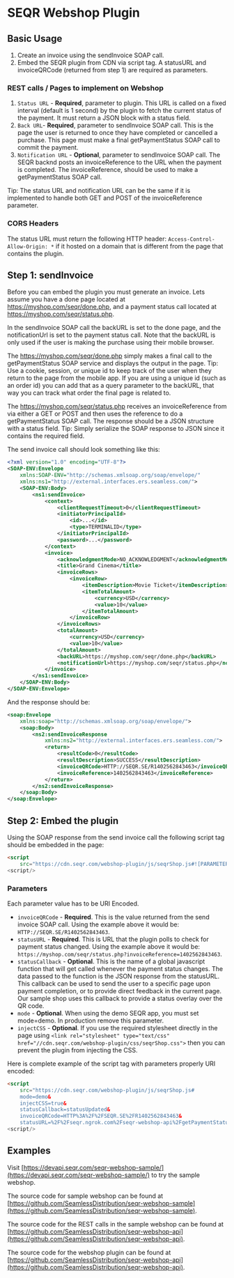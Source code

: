 SEQR Webshop Plugin
===================

## Basic Usage

1. Create an invoice using the sendInvoice SOAP call.
2. Embed the SEQR plugin from CDN via script tag. A statusURL and invoiceQRCode (returned from step 1) are required as parameters.

### REST calls / Pages to implement on Webshop

1. `Status URL` - __Required__, parameter to plugin. This URL is called on a fixed interval (default is 1 second) by the plugin to fetch the current status of the payment. It must return a JSON block with a status field.
2. `Back URL`- __Required__, parameter to sendInvoice SOAP call. This is the page the user is returned to once they have completed or cancelled a purchase. This page must make a final getPaymentStatus SOAP call to commit the payment.
3. `Notification URL` - __Optional__, parameter to sendInvoice SOAP call. The SEQR backnd posts an invoiceReference to the URL when the payment is completed. The invoiceReference, should be used to make a getPaymentStatus SOAP call.

Tip: The status URL and notification URL can be the same if it is implemented to handle both GET and POST of the invoiceReference parameter.

### CORS Headers

The status URL must return the following HTTP header: `Access-Control-Allow-Origin: *` if it hosted on a domain that is different from the page that contains the plugin.

## Step 1: sendInvoice

Before you can embed the plugin you must generate an invoice. Lets assume you have a done page located at https://myshop.com/seqr/done.php, and a payment status call located at https://myshop.com/seqr/status.php.

In the sendInvoice SOAP call the backURL is set to the done page, and the notificationUrl is set to the payment status call. Note that the backURL is only used if the user is making the purchase using their mobile browser.

The https://myshop.com/seqr/done.php simply makes a final call to the getPaymentStatus SOAP service and displays the output in the page. Tip: Use a cookie, session, or unique id to keep track of the user when they return to the page from the mobile app. If you are using a unique id (such as an order id) you can add that as a query parameter to the backURL, that way you can track what order the final page is related to.

The https://myshop.com/seqr/status.php receives an invoiceReference from via either a GET or POST and then uses the reference to do a getPaymentStatus SOAP call. The response should be a JSON structure with a status field. Tip: Simply serialize the SOAP response to JSON since it contains the required field.

The send invoice call should look something like this:

```xml
<?xml version="1.0" encoding="UTF-8"?>
<SOAP-ENV:Envelope
    xmlns:SOAP-ENV="http://schemas.xmlsoap.org/soap/envelope/"
    xmlns:ns1="http://external.interfaces.ers.seamless.com/">
    <SOAP-ENV:Body>
        <ns1:sendInvoice>
            <context>
                <clientRequestTimeout>0</clientRequestTimeout>
                <initiatorPrincipalId>
                    <id>...</id>
                    <type>TERMINALID</type>
                </initiatorPrincipalId>
                <password>...</password>
            </context>
            <invoice>
                <acknowledgmentMode>NO_ACKNOWLEDGMENT</acknowledgmentMode>
                <title>Grand Cinema</title>
                <invoiceRows>
                    <invoiceRow>
                        <itemDescription>Movie Ticket</itemDescription>
                        <itemTotalAmount>
                            <currency>USD</currency>
                            <value>10</value>
                        </itemTotalAmount>
                    </invoiceRow>
                </invoiceRows>
                <totalAmount>
                    <currency>USD</currency>
                    <value>10</value>
                </totalAmount>
                <backURL>https://myshop.com/seqr/done.php</backURL>
                <notificationUrl>https://myshop.com/seqr/status.php</notificationUrl>
            </invoice>
        </ns1:sendInvoice>
    </SOAP-ENV:Body>
</SOAP-ENV:Envelope>
```

And the response should be:

```xml
<soap:Envelope
    xmlns:soap="http://schemas.xmlsoap.org/soap/envelope/">
    <soap:Body>
        <ns2:sendInvoiceResponse
            xmlns:ns2="http://external.interfaces.ers.seamless.com/">
            <return>
                <resultCode>0</resultCode>
                <resultDescription>SUCCESS</resultDescription>
                <invoiceQRCode>HTTP://SEQR.SE/R1402562843463</invoiceQRCode>
                <invoiceReference>1402562843463</invoiceReference>
            </return>
        </ns2:sendInvoiceResponse>
    </soap:Body>
</soap:Envelope>
```


## Step 2: Embed the plugin

Using the SOAP response from the send invoice call the following script tag should be embedded in the page:

```html
<script
    src="https://cdn.seqr.com/webshop-plugin/js/seqrShop.js#![PARAMETERS]">
<script/>
```

### Parameters

Each parameter value has to be URI Encoded.

- `invoiceQRCode` - __Required__. This is the value returned from the send invoice SOAP call. Using the example above it would be: `HTTP://SEQR.SE/R1402562843463`.
- `statusURL` - __Required__. This is URL that the plugin polls to check for payment status changed. Using the example above it would be: `https://myshop.com/seqr/status.php?invoiceReference=1402562843463`.
- `statusCallback` - __Optional__. This is the name of a global javascript function that will get called whenever the payment status changes. The data passed to the function is the JSON response from the statusURL. This callback can be used to send the user to a specific page upon payment completion, or to provide direct feedback in the current page. Our sample shop uses this callback to provide a status overlay over the QR code.
- `mode` - __Optional__. When using the demo SEQR app, you must set mode=demo. In production remove this parameter.
- `injectCSS` - __Optional__. If you use the required stylesheet directly in the page using `<link rel="stylesheet" type="text/css" href="//cdn.seqr.com/webshop-plugin/css/seqrShop.css">` then you can prevent the plugin from injecting the CSS.

Here is complete example of the script tag with parameters properly URI encoded:

```html
<script
    src="https://cdn.seqr.com/webshop-plugin/js/seqrShop.js#
    mode=demo&
    injectCSS=true&
    statusCallback=statusUpdated&
    invoiceQRCode=HTTP%3A%2F%2FSEQR.SE%2FR1402562843463&
    statusURL=%2F%2Fseqr.ngrok.com%2Fseqr-webshop-api%2FgetPaymentStatus.php%3FinvoiceReference%3D1402562843463">
<script/>
```

## Examples

Visit [https://devapi.seqr.com/seqr-webshop-sample/](https://devapi.seqr.com/seqr-webshop-sample/) to try the sample webshop.

The source code for sample webshop can be found at [https://github.com/SeamlessDistribution/seqr-webshop-sample](https://github.com/SeamlessDistribution/seqr-webshop-sample).

The source code for the REST calls in the sample webshop can be found at [https://github.com/SeamlessDistribution/seqr-webshop-api](https://github.com/SeamlessDistribution/seqr-webshop-api).

The source code for the webshop plugin can be found at [https://github.com/SeamlessDistribution/seqr-webshop-api](https://github.com/SeamlessDistribution/seqr-webshop-api).
